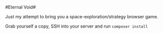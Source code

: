 #Eternal Void#

Just my attempt to bring you a space-exploration/strategy browser game.

Grab yourself a copy, SSH into your server and run `composer install`